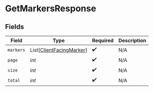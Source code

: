 # GetMarkersResponse


## Fields

| Field                                                                 | Type                                                                  | Required                                                              | Description                                                           |
| --------------------------------------------------------------------- | --------------------------------------------------------------------- | --------------------------------------------------------------------- | --------------------------------------------------------------------- |
| `markers`                                                             | List[[ClientFacingMarker](../../models/shared/clientfacingmarker.md)] | :heavy_check_mark:                                                    | N/A                                                                   |
| `page`                                                                | *int*                                                                 | :heavy_check_mark:                                                    | N/A                                                                   |
| `size`                                                                | *int*                                                                 | :heavy_check_mark:                                                    | N/A                                                                   |
| `total`                                                               | *int*                                                                 | :heavy_check_mark:                                                    | N/A                                                                   |